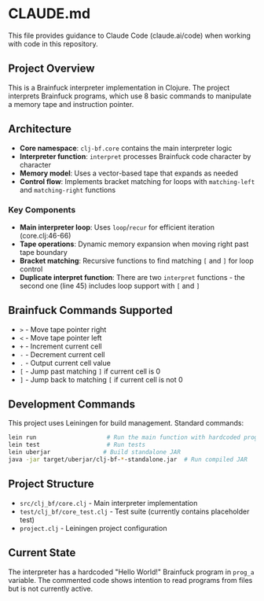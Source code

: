 # CLAUDE.md

This file provides guidance to Claude Code (claude.ai/code) when working with code in this repository.

## Project Overview

This is a Brainfuck interpreter implementation in Clojure. The project interprets Brainfuck programs, which use 8 basic commands to manipulate a memory tape and instruction pointer.

## Architecture

- **Core namespace**: `clj-bf.core` contains the main interpreter logic
- **Interpreter function**: `interpret` processes Brainfuck code character by character
- **Memory model**: Uses a vector-based tape that expands as needed
- **Control flow**: Implements bracket matching for loops with `matching-left` and `matching-right` functions

### Key Components

- **Main interpreter loop**: Uses `loop`/`recur` for efficient iteration (core.clj:46-66)
- **Tape operations**: Dynamic memory expansion when moving right past tape boundary
- **Bracket matching**: Recursive functions to find matching `[` and `]` for loop control
- **Duplicate interpret function**: There are two `interpret` functions - the second one (line 45) includes loop support with `[` and `]`

## Brainfuck Commands Supported

- `>` - Move tape pointer right
- `<` - Move tape pointer left  
- `+` - Increment current cell
- `-` - Decrement current cell
- `.` - Output current cell value
- `[` - Jump past matching `]` if current cell is 0
- `]` - Jump back to matching `[` if current cell is not 0

## Development Commands

This project uses Leiningen for build management. Standard commands:

```bash
lein run                    # Run the main function with hardcoded program
lein test                   # Run tests
lein uberjar               # Build standalone JAR
java -jar target/uberjar/clj-bf-*-standalone.jar  # Run compiled JAR
```

## Project Structure

- `src/clj_bf/core.clj` - Main interpreter implementation
- `test/clj_bf/core_test.clj` - Test suite (currently contains placeholder test)
- `project.clj` - Leiningen project configuration

## Current State

The interpreter has a hardcoded "Hello World!" Brainfuck program in `prog_a` variable. The commented code shows intention to read programs from files but is not currently active.